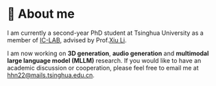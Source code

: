 # 🚀 About me
I am currently a second-year PhD student at Tsinghua University as a member of [IC-LAB](https://thusigsiclab.github.io/thu.github.io/), advised by Prof.[Xiu Li](https://scholar.google.com/citations?hl=zh-CN&user=Xrh1OIUAAAAJ&view_op=list_works&sortby=pubdate). 

I am now working on **3D generation**, **audio generation** and **multimodal large language model (MLLM)** research. If you would like to have an academic discussion or cooperation, please feel free to email me at [hhn22@mails.tsinghua.edu.cn](mailto:hhn22@mails.tsinghua.edu.cn).


